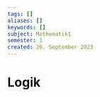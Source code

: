 ```yaml
---
tags: []
aliases: []
keywords: []
subject: Mathematik1       
semester: 1
created: 26. September 2023
---
```

 

# Logik


